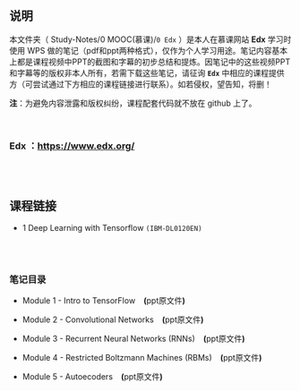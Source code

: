## 说明
本文件夹（ Study-Notes/0 MOOC(慕课)/`0 Edx` ）是本人在慕课网站 **Edx** 学习时使用 WPS 做的笔记（pdf和ppt两种格式），仅作为个人学习用途。笔记内容基本上都是课程视频中PPT的截图和字幕的初步总结和提炼。因笔记中的这些视频PPT和字幕等的版权非本人所有，若需下载这些笔记，请征询 **`Edx`** 中相应的课程提供方（可尝试通过下方相应的课程链接进行联系）。如若侵权，望告知，将删！

**注**：为避免内容泄露和版权纠纷，课程配套代码就不放在 github 上了。

<br>

### Edx ：https://www.edx.org/

<br>
<br>


## 课程链接
* 1 <a href="https://www.edx.org/course/deep-learning-with-tensorflow" style="text-decoration:none">Deep Learning with Tensorflow</a> `(IBM-DL0120EN)`

<br>
<br>


### 笔记目录
* <a href="https://abrachan.github.io/Study-Notes/0 MOOC(慕课)/0 Edx/1 Deep Learning with Tensorflow (IBM-DL0120EN)/Module 1 - Intro to TensorFlow.pdf" style="text-decoration:none">Module 1 - Intro to TensorFlow</a> &ensp; **(**<a href="https://kdocs.cn/l/cmYcgX0wvcKt" style="text-decoration:none">ppt原文件</a>**)**

* <a href="https://abrachan.github.io/Study-Notes/0 MOOC(慕课)/0 Edx/1 Deep Learning with Tensorflow (IBM-DL0120EN)/Module 2 - Convolutional Networks.pdf" style="text-decoration:none">Module 2 - Convolutional Networks</a> &ensp; **(**<a href="https://kdocs.cn/l/ckqMY2wmV1EL" style="text-decoration:none">ppt原文件</a>**)**

* <a href="https://abrachan.github.io/Study-Notes/0 MOOC(慕课)/0 Edx/1 Deep Learning with Tensorflow (IBM-DL0120EN)/Module 3 - Recurrent Neural Networks (RNNs).pdf" style="text-decoration:none">Module 3 - Recurrent Neural Networks (RNNs)</a> &ensp; **(**<a href="https://kdocs.cn/l/cflLfrBAed9z" style="text-decoration:none">ppt原文件</a>**)**

* <a href="https://abrachan.github.io/Study-Notes/0 MOOC(慕课)/0 Edx/1 Deep Learning with Tensorflow (IBM-DL0120EN)/Module 4 - Restricted Boltzmann Machines (RBMs).pdf" style="text-decoration:none">Module 4 - Restricted Boltzmann Machines (RBMs)</a> &ensp; **(**<a href="https://kdocs.cn/l/ciGeXVrtC3o6" style="text-decoration:none">ppt原文件</a>**)**

* <a href="https://abrachan.github.io/Study-Notes/0 MOOC(慕课)/0 Edx/1 Deep Learning with Tensorflow (IBM-DL0120EN)/Module 5 - Autoecoders.pdf" style="text-decoration:none">Module 5 - Autoecoders</a> &ensp; **(**<a href="https://kdocs.cn/l/ccZy59io9xs0" style="text-decoration:none">ppt原文件</a>**)**
